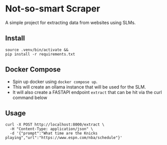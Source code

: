 # Not-so-smart Scraper

A simple project for extracting data from websites using SLMs.

## Install

```
source .venv/bin/activate &&
pip install -r requirements.txt
```

## Docker Compose
- Spin up docker using `docker compose up`.
- This will create an ollama instance that will be used for the SLM.
- It will also create a FASTAPI endpoint `extract` that can be hit via the curl command below

## Usage

```
curl -X POST http://localhost:8000/extract \
  -H "Content-Type: application/json" \
  -d '{"prompt":"What time are the Knicks playing","url":"https://www.espn.com/nba/schedule"}'
```

